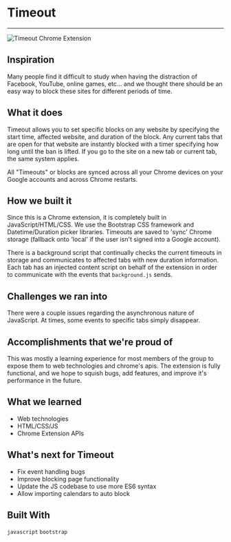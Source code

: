 # Timeout
---

![Timeout Chrome Extension](https://raw.github.com/00111000/Timeout/screenshot.png)

## Inspiration
Many people find it difficult to study when having the distraction of Facebook, YouTube, online games, etc... and we thought there should be an easy way to block these sites for different periods of time.

## What it does
Timeout allows you to set specific blocks on any website by specifying the start time, affected website, and duration of the block. Any current tabs that are open for that website are instantly blocked with a timer specifying how long until the ban is lifted. If you go to the site on a new tab or current tab, the same system applies.

All "Timeouts" or blocks are synced across all your Chrome devices on your Google accounts and across Chrome restarts.

## How we built it
Since this is a Chrome extension, it is completely built in JavaScript/HTML/CSS. We use the Bootstrap CSS framework and Datetime/Duration picker libraries. Timeouts are saved to 'sync' Chrome storage (fallback onto 'local' if the user isn't signed into a Google account).

There is a background script that continually checks the current timeouts in storage and communicates to affected tabs with new duration information. Each tab has an injected content script on behalf of the extension in order to communicate with the events that `background.js` sends.

## Challenges we ran into
There were a couple issues regarding the asynchronous nature of JavaScript. At times, some events to specific tabs simply disappear.

## Accomplishments that we're proud of
This was mostly a learning experience for most members of the group to expose them to web technologies and chrome's apis. The extension is fully functional, and we hope to squish bugs, add features, and improve it's performance in the future.

## What we learned
* Web technologies
* HTML/CSS/JS
* Chrome Extension APIs

## What's next for Timeout
* Fix event handling bugs
* Improve blocking page functionality
* Update the JS codebase to use more ES6 syntax
* Allow importing calendars to auto block

## Built With
`javascript` `bootstrap`
